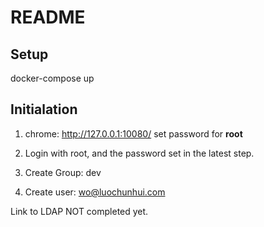 # README


## Setup
docker-compose up

## Initialation
1. chrome: http://127.0.0.1:10080/
set password for **root**

2. Login with root, and the password set in the latest step.

3. Create Group: dev

4. Create user:  wo@luochunhui.com

Link to  LDAP NOT completed yet.


